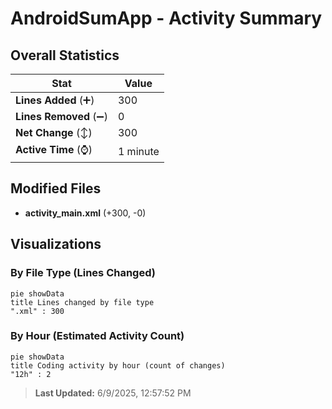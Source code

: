 # AndroidSumApp - Activity Summary 

## Overall Statistics

| Stat                   | Value                                                             |
| ---------------------- | ----------------------------------------------------------------- |
| **Lines Added** (➕)   | 300                                          |
| **Lines Removed** (➖) | 0                                        |
| **Net Change** (↕)    | 300                |
| **Active Time** (⌚)   | 1 minute |


## Modified Files
- **activity_main.xml** (+300, -0)

## Visualizations

### By File Type (Lines Changed)

```mermaid
pie showData
title Lines changed by file type
".xml" : 300
```

### By Hour (Estimated Activity Count)

```mermaid
pie showData
title Coding activity by hour (count of changes)
"12h" : 2
```


> **Last Updated:** 6/9/2025, 12:57:52 PM